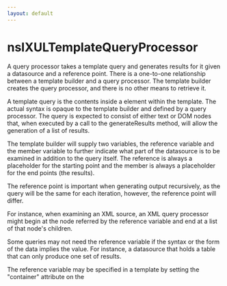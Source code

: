 ```yaml
---
layout: default
---
```


# nsIXULTemplateQueryProcessor #

A query processor takes a template query and generates results for it given
a datasource and a reference point. There is a one-to-one relationship
between a template builder and a query processor. The template builder
creates the query processor, and there is no other means to retrieve it.

A template query is the contents inside a <query> element within the
template. The actual syntax is opaque to the template builder and defined
by a query processor. The query is expected to consist of either text or
DOM nodes that, when executed by a call to the generateResults method, will
allow the generation of a list of results.

The template builder will supply two variables, the reference variable and
the member variable to further indicate what part of the datasource is to
be examined in addition to the query itself. The reference is always
a placeholder for the starting point and the member is always a placeholder
for the end points (the results).

The reference point is important when generating output recursively, as
the query will be the same for each iteration, however, the reference point
will differ.

For instance, when examining an XML source, an XML query processor might
begin at the node referred by the reference variable and end at a list of
that node's children.

Some queries may not need the reference variable if the syntax or the form
of the data implies the value. For instance, a datasource that holds a
table that can only produce one set of results.

The reference variable may be specified in a template by setting the
"container" attribute on the <template> element to the variable to use. The
member variable may be specified in a similar way using the "member"
attribute, or it may be specified in the first <action> body in the
template as the value of a uri attribute on an element. A breadth-first
search of the first action is performed to find this element.

If unspecified, the default value of the reference variable is ?uri.

For example, a query might have the following syntax:

(?id, ?name, ?url) from Bookmarks where parentfolder = ?start

This query might generate a result for each bookmark within a given folder.
The variable ?start would be the reference variable, while the variable ?id
would be the member variable, since it is the unique value that identifies
a result. Each result will have the four variables referred to defined for
it and the values may be retrieved using the result's getBindingFor and
getBindingObjectFor methods.

The template builder must call initializeForBuilding before the other
methods, except for translateRef. The builder will then call compileQuery
for each query in the template to compile the queries. When results need
to be generated, the builder will call generateResults. The
initializeForBuilding, compileQuery and addBinding methods may not be
called after generateResults has been called until the builder indicates
that the generated output is being removed by calling the done method.

Currently, the datasource supplied to the methods will always be an
nsIRDFDataSource or a DOM node, and will always be the same one in between
calls to initializeForBuilding and done.


## Methods ##

### getDatasource ###

Retrieve the datasource to use for the query processor. The list of
datasources in a template is specified using the datasources attribute as
a space separated list of URIs. This list is processed by the builder and
supplied to the query processor in the aDataSources array as a list of
nsIURI objects or nsIDOMNode objects. This method may return an object
corresponding to these URIs and the builder will supply this object to
other query processor methods. For example, for an XML source, the
datasource might be an nsIDOMNode.

All of these URIs are checked by the builder so it is safe to use them,
however note that a URI that redirects may still needs to be checked to
ensure that the document containing aRootNode may access it. This is the
responsibility of the query processor if it needs to load the content of
the URI.

If the query processor needs to load the datasource asynchronously, it
may set the aShouldDelayBuilding returned parameter to true to delay
building the template content, and call the builder's Rebuild method when
the data is available.

@param aDataSources  the list of nsIURI objects and/or nsIDOMNode objects
@param aRootNode     the root node the builder is attached to
@param aIsTrusted    true if the template is in a trusted document
@param aBuilder      the template builder
@param aShouldDelayBuilding [out] whether the builder should wait to
                                  build the content or not
@returns a datasource object


### initializeForBuilding ###

Initialize for query generation. This will be called before the rules are
processed and whenever the template is rebuilt. This method must be
called once before any of the other query processor methods except for
translateRef.

@param aDatasource datasource for the data
@param aBuilder the template builder
@param aRootNode the root node the builder is attached to

@throws NS_ERROR_INVALID_ARG if the datasource is not supported or
        NS_ERROR_UNEXPECTED if generateResults has already been called.


### done ###

Called when the template builder is being destroyed so that the query
processor can clean up any state. The query processor should remove as
much state as possible, such as results or references to the builder.
This method will also be called when the template is going to be rebuilt.


### compileQuery ###

Compile a query from a node. The result of this function will later be
passed to generateResults for result generation. If null is returned,
the query will be ignored.

The template builder will call this method once for each query within
the template, before any results can be generated using generateResults,
but after initializeForBuilding has been called. This method should not
be called again for the same query unless the template is rebuilt.

The reference variable may be used by the query processor as a
placeholder for the reference point, or starting point in the query.

The member variable is determined from the member attribute on the
template, or from the uri in the first action's rule if that attribute is
not present. A rule processor may use the member variable as a hint to
indicate what variable is expected to contain the results.

@param aBuilder the template builder
@param aQuery <query> node to compile
@param aRefVariable the reference variable
@param aMemberVariable the member variable

@returns a compiled query object


### generateResults ###

Generate the results of a query and return them in an enumerator. The
enumerator must contain nsIXULTemplateResult objects. If there are no
results, an empty enumerator must be returned.

The datasource will be the same as the one passed to the earlier
initializeForBuilding method. The context reference (aRef) is a reference
point used when calculating results.

The value of aQuery must be the result of a previous call to compileQuery
from this query processor. This method may be called multiple times,
typically with different values for aRef.

@param aDatasource datasource for the data
@param aRef context reference value used as a starting point
@param aQuery the compiled query returned from query compilation

@returns an enumerator of nsIXULTemplateResult objects as the results

@throws NS_ERROR_INVALID_ARG if aQuery is invalid


### addBinding ###

Add a variable binding for a particular rule. A binding allows an
additional variable to be set for a result, outside of those defined
within the query. These bindings are always optional, in that they will
never affect the results generated.

This function will never be called after generateResults. Any bindings
that were added should be applied to each result when the result's
ruleMatched method is called, since the bindings are different for each
rule.

The reference aRef may be used to determine the reference when
calculating the value for the binding, for example when a value should
depend on the value of another variable.

The syntax of the expression aExpr is defined by the query processor. If
the syntax is invalid, the binding should be ignored. Only fatal errors
should be thrown, or NS_ERROR_UNEXPECTED if generateResults has already
been called.

As an example, if the reference aRef is the variable '?count' which
holds the value 5, and the expression aExpr is the string '+2', the value
of the variable aVar would be 7, assuming the query processor considers
the syntax '+2' to mean add two to the reference.

@param aRuleNode rule to add the binding to
@param aVar variable that will be bound
@param aRef variable that holds reference value
@param aExpr expression used to compute the value to assign


### translateRef ###

Translate a ref attribute string into a result. This is used as the
reference point by the template builder when generating the first level
of content. For recursive generation, the result from the parent
generation phase will be used directly as the reference so a translation
is not needed. This allows all levels to be generated using objects that
all implement the nsIXULTemplateResult interface.

This method may be called before initializeForBuilding, so the
implementation may use the supplied datasource if it is needed to
translate the reference.

@param aDatasource datasource for the data
@param aRefString the ref attribute string

@return the translated ref


### compareResults ###

Compare two results to determine their order, used when sorting results.
This method should return -1 when the left result is less than the right,
0 if both are equivalent, and 1 if the left is greater than the right.
The comparison should only consider the values for the specified
variable.

If the comparison variable is null, the results may be
sorted in a natural order, for instance, based on the order the data in
stored in the datasource.

The sort hints are the flags in nsIXULSortService.

This method must only be called with results that were created by this
query processor.

@param aLeft the left result to compare
@param aRight the right result to compare
@param aVar variable to compare

@param returns -1 if less, 0 if equal, or 1 if greater


